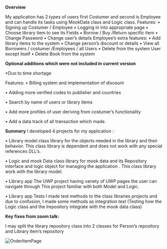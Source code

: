 **Overview**


My application has 2 types of users first Costumer and second is Employee and can handle its tasks using MookData class and Logic class.
Features:
•	Signing up Costumer / Employee
•	Logging in into appropriate page
•	Choose library item to see its Fields
•	Borrow / Buy /Return specific item
•	Change Password
•	Change user’s details
Employee’s extra features:
•	Add library items to the system
•	Change person’s discount or details
•	View all Borrowers / costumer /Employees / all Users
•	Delete from the system User except itself
•	Delete Book from the system

**Optional additions which were not included in current version**


*Duo to time shortage

Features:
•	Billing system and implementation of discount

•	Adding more verified codes to publisher and countries

•	Search by name of users or library items

•	Add more profiles of user deriving from costumer’s functionality

•	Add a data track of all transaction which made.



**Summery**
I developed 4 projects for my application :


•	Library model
class library for the objects needed in the library and their behavior.
This class library is dependent and does not work with any special references DLL’s.

•	Logic and mook Data
class library for mook data and its Repository interface and logic object for managing the application .
This class library work with the library model.

•	Library app
The UWP project having variety of UWP pages the user can navigate through
This project familiar with both Model and Logic.

•	Library app Tests
I made test methods to the class libraries projects and due to confusion, I made some methods as integration test (Testing how the Logic class and the Irepository integrate with the mook data class)

**Key fixes from zoom talk:**

I may split the library repository class into 2 classes for Person’s repository and Library item’s repository


![OrderItemPage](https://user-images.githubusercontent.com/91791115/180969287-230fbbc1-6fde-43d2-a907-6f383528ec61.png)
